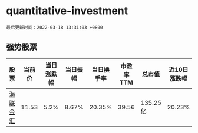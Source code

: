 # quantitative-investment

`最后更新时间：2022-03-18 13:31:03 +0800`

## 强势股票

|股票|当前价|当日涨跌幅|当日振幅|当日换手率|市盈率TTM|总市值|近10日涨跌幅|
|----|----|----|----|----|----|----|----|
|[海联金汇](https://xueqiu.com/S/SZ002537)|11.53|5.2%|8.67%|20.35%|39.56|135.25亿|20.23%|
